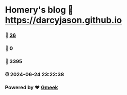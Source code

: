 # Homery's blog :link: https://darcyjason.github.io 
### :page_facing_up: [26](https://darcyjason.github.io/tag.html) 
### :speech_balloon: 0 
### :hibiscus: 3395 
### :alarm_clock: 2024-06-24 23:22:38 
### Powered by :heart: [Gmeek](https://github.com/Meekdai/Gmeek)
